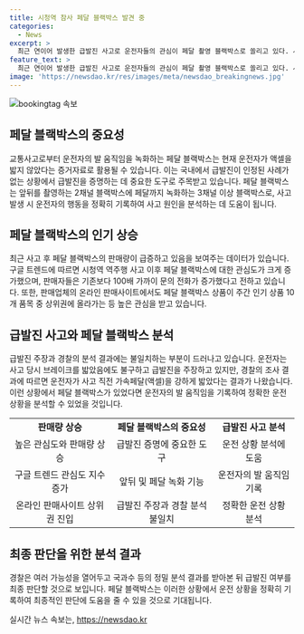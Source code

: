 ```yaml
---
title: 시청역 참사 페달 블랙박스 발견 중
categories:
  - News
excerpt: >
  최근 연이어 발생한 급발진 사고로 운전자들의 관심이 페달 촬영 블랙박스로 쏠리고 있다. 사고 차량의 부서짐과 관련하여 블랙박스 관련 검색량이 급증했으며, 판매 업체들은 판매량이 급증했다고 전했다. 운전자의 발 움직임을 녹화하는 페달 블랙박스는 급발진 주장에 활용될 수 있다. 한편, 경찰의 조사 결과는 운전자의 주장과 일치하지 않는 것으로 전해졌다. 본 사고의 최종 원인은 국과수 등의 정밀 분석 결과에 따라 결정될 예정이다.
feature_text: >
  최근 연이어 발생한 급발진 사고로 운전자들의 관심이 페달 촬영 블랙박스로 쏠리고 있다. 사고 차량의 부서짐과 관련하여 블랙박스 관련 검색량이 급증했으며, 판매 업체들은 판매량이 급증했다고 전했다. 운전자의 발 움직임을 녹화하는 페달 블랙박스는 급발진 주장에 활용될 수 있다. 한편, 경찰의 조사 결과는 운전자의 주장과 일치하지 않는 것으로 전해졌다. 본 사고의 최종 원인은 국과수 등의 정밀 분석 결과에 따라 결정될 예정이다.
image: 'https://newsdao.kr/res/images/meta/newsdao_breakingnews.jpg'
---
```


<p><img src="https://newsdao.kr/res/images/meta/newsdao_breakingnews.jpg" alt="bookingtag 속보" /></p>

<h2 data-ke-size="size26">페달 블랙박스의 중요성</h2>

<p data-ke-size="size16">교통사고로부터 운전자의 발 움직임을 녹화하는 페달 블랙박스는 현재 운전자가 액셀을 밟지 않았다는 증거자료로 활용될 수 있습니다. 이는 국내에서 급발진이 인정된 사례가 없는 상황에서 급발진을 증명하는 데 중요한 도구로 주목받고 있습니다. 페달 블랙박스는 앞뒤를 촬영하는 2채널 블랙박스에 페달까지 녹화하는 3채널 이상 블랙박스로, 사고 발생 시 운전자의 행동을 정확히 기록하여 사고 원인을 분석하는 데 도움이 됩니다.</p>

<h2 data-ke-size="size26">페달 블랙박스의 인기 상승</h2>

<p data-ke-size="size16">최근 사고 후 페달 블랙박스의 판매량이 급증하고 있음을 보여주는 데이터가 있습니다. 구글 트렌드에 따르면 시청역 역주행 사고 이후 페달 블랙박스에 대한 관심도가 크게 증가했으며, 판매자들은 기존보다 100배 가까이 문의 전화가 증가했다고 전하고 있습니다. 또한, 판매업체의 온라인 판매사이트에서도 페달 블랙박스 상품이 주간 인기 상품 10개 품목 중 상위권에 올라가는 등 높은 관심을 받고 있습니다.</p>

<h2 data-ke-size="size26">급발진 사고와 페달 블랙박스 분석</h2>

<p data-ke-size="size16">급발진 주장과 경찰의 분석 결과에는 불일치하는 부분이 드러나고 있습니다. 운전자는 사고 당시 브레이크를 밟았음에도 불구하고 급발진을 주장하고 있지만, 경찰의 조사 결과에 따르면 운전자가 사고 직전 가속페달(액셀)을 강하게 밟았다는 결과가 나왔습니다. 이런 상황에서 페달 블랙박스가 있었다면 운전자의 발 움직임을 기록하여 정확한 운전 상황을 분석할 수 있었을 것입니다.</p>

<table>
  <tr>
    <td style="text-align: center; height: 17px;"><b>판매량 상승</b></td>
    <td style="text-align: center; height: 17px;"><b>페달 블랙박스의 중요성</b></td>
    <td style="text-align: center; height: 17px;"><b>급발진 사고 분석</b></td>
  </tr>
  <tr>
    <td style="text-align: center; height: 17px;">높은 관심도와 판매량 상승</td>
    <td style="text-align: center; height: 17px;">급발진 증명에 중요한 도구</td>
    <td style="text-align: center; height: 17px;">운전 상황 분석에 도움</td>
  </tr>
  <tr>
    <td style="text-align: center; height: 17px;">구글 트렌드 관심도 지수 증가</td>
    <td style="text-align: center; height: 17px;">앞뒤 및 페달 녹화 기능</td>
    <td style="text-align: center; height: 17px;">운전자의 발 움직임 기록</td>
  </tr>
  <tr>
    <td style="text-align: center; height: 17px;">온라인 판매사이트 상위권 진입</td>
    <td style="text-align: center; height: 17px;">급발진 주장과 경찰 분석 불일치</td>
    <td style="text-align: center; height: 17px;">정확한 운전 상황 분석</td>
  </tr>
</table>

<h2 data-ke-size="size26">최종 판단을 위한 분석 결과</h2>

<p data-ke-size="size16">경찰은 여러 가능성을 열어두고 국과수 등의 정밀 분석 결과를 받아본 뒤 급발진 여부를 최종 판단할 것으로 보입니다. 페달 블랙박스는 이러한 상황에서 운전 상황을 정확히 기록하여 최종적인 판단에 도움을 줄 수 있을 것으로 기대됩니다.</p>
실시간 뉴스 속보는, <a href="https://newsdao.kr" rel="dofollow">https://newsdao.kr</a>


